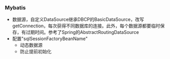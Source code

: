 ### Mybatis
- 数据源，自定义DataSource继承DBCP的BasicDataSource，改写getConnection，每次获得不同数据库的连接。此外，每个数据源都要临时保存，有过期时间。参考了Spring的AbstractRoutingDataSource
- 配置"sqlSessionFactoryBeanName"
  - 动态数据源
  - 防止提前初始化
